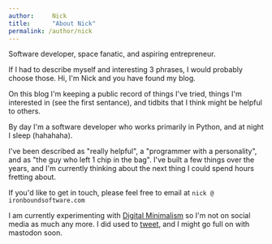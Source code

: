 ```yaml
---
author:     Nick
title:      "About Nick"
permalink: /author/nick
---
```


Software developer, space fanatic, and aspiring entrepreneur. 

If I had to describe myself and interesting 3 phrases, I would probably choose those. Hi, I'm Nick and you have found my blog.

On this blog I'm keeping a public record of things I've tried, things I'm interested in (see the first sentance), and tidbits that I think might be helpful to others.

By day I'm a software developer who works primarily in Python, and at night I sleep (hahahaha).

I've been described as "really helpful", a "programmer with a personality", and as "the guy who left 1 chip in the bag". I've built a few things over the years, and I'm currently thinking about the next thing I could spend hours fretting about.

If you'd like to get in touch, please feel free to email at `nick @ ironboundsoftware.com`

I am currently experimenting with [Digital Minimalism](https://www.calnewport.com/books/digital-minimalism/) so I'm not on social media as much any more. I did used to [tweet](https://twitter.com/nloadholtes), and I might go full on with mastodon soon.
